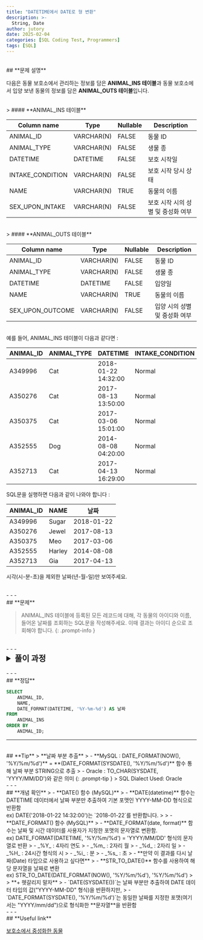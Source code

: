 ```yaml
---
title: "DATETIME에서 DATE로 형 변환"
description: >-  
  String, Date
author: jutory
date: 2025-02-04
categories: [SQL Coding Test, Programmers]  
tags: [SQL]  
---
```

<br>
## **문제 설명**

다음은 동물 보호소에서 관리하는 정보를 담은 **ANIMAL_INS 테이블**과 동물 보호소에서 입양 보낸 동물의 정보를 담은 **ANIMAL_OUTS 테이블**입니다.

<br>
> #### **ANIMAL_INS 테이블**

| Column name      | Type         | Nullable | Description                 |
|------------------|--------------|----------|-----------------------------|
| ANIMAL_ID        | VARCHAR(N)   | FALSE    | 동물 ID                     |
| ANIMAL_TYPE      | VARCHAR(N)   | FALSE    | 생물 종                     |
| DATETIME         | DATETIME     | FALSE    | 보호 시작일                 |
| INTAKE_CONDITION | VARCHAR(N)   | FALSE    | 보호 시작 당시 상태         |
| NAME             | VARCHAR(N)   | TRUE     | 동물의 이름                 |
| SEX_UPON_INTAKE  | VARCHAR(N)   | FALSE    | 보호 시작 시의 성별 및 중성화 여부 |

<br>
> #### **ANIMAL_OUTS 테이블**

| Column name      | Type         | Nullable | Description                 |
|------------------|--------------|----------|-----------------------------|
| ANIMAL_ID        | VARCHAR(N)   | FALSE    | 동물 ID                     |
| ANIMAL_TYPE      | VARCHAR(N)   | FALSE    | 생물 종                     |
| DATETIME         | DATETIME     | FALSE    | 입양일                      |
| NAME             | VARCHAR(N)   | TRUE     | 동물의 이름                 |
| SEX_UPON_OUTCOME | VARCHAR(N)   | FALSE    | 입양 시의 성별 및 중성화 여부 |

<br>
예를 들어, ANIMAL_INS 테이블이 다음과 같다면 :

| ANIMAL_ID | ANIMAL_TYPE | DATETIME             | INTAKE_CONDITION | NAME   | SEX_UPON_INTAKE |
|-----------|-------------|----------------------|------------------|--------|-----------------|
| A349996   | Cat         | 2018-01-22 14:32:00  | Normal           | Sugar  | Neutered Male   |
| A350276   | Cat         | 2017-08-13 13:50:00  | Normal           | Jewel  | Spayed Female   |
| A350375   | Cat         | 2017-03-06 15:01:00  | Normal           | Meo    | Neutered Male   |
| A352555   | Dog         | 2014-08-08 04:20:00  | Normal           | Harley | Spayed Female   |
| A352713   | Cat         | 2017-04-13 16:29:00  | Normal           | Gia    | Spayed Female   |

SQL문을 실행하면 다음과 같이 나와야 합니다 :

| ANIMAL_ID | NAME   | 날짜       |
|-----------|--------|------------|
| A349996   | Sugar  | 2018-01-22 |
| A350276   | Jewel  | 2017-08-13 |
| A350375   | Meo    | 2017-03-06 |
| A352555   | Harley | 2014-08-08 |
| A352713   | Gia    | 2017-04-13 |

시각(시-분-초)을 제외한 날짜(년-월-일)만 보여주세요.

<br>
- - -
<br>
## **문제**

> ANIMAL_INS 테이블에 등록된 모든 레코드에 대해, 각 동물의 아이디와 이름, 들어온 날짜를 조회하는 SQL문을 작성해주세요. 이때 결과는 아이디 순으로 조회해야 합니다.
{: .prompt-info }

<br>
- - -
<br>
<details>
  <summary style="font-size: 1.5em; font-weight: bold;">풀이 과정</summary>
<div markdown="1">

1. **날짜 부분 추출**  
   - DATETIME 컬럼은 날짜와 시간이 모두 포함되어 있으므로, 날짜 부분만 출력하기 위해 날짜 함수를 사용
      - MySQL에서는 `DATE(DATETIME)` 함수를 사용하여 DATETIME 컬럼에서 날짜 부분만 추출
      - Oracle에서는 `TO_CHAR(DATETIME, 'YYYY-MM-DD')` 함수 사용

**날짜 부분 추출**  
   - DATETIME 컬럼은 날짜와 시간이 함께 포함되어 있으므로, 시각(시분초)을 제외한 날짜(년-월-일)만 출력해야 합니다.  
   - MySQL에서는 `DATE_FORMAT()` 함수를 사용하여 DATETIME 값을 원하는 형식의 문자열("YYYY-MM-DD")로 변환할 수 있습니다.
     - 예: `DATE_FORMAT(`DATETIME`, '%Y-%m-%d')`는 DATETIME 값에서 연도, 월, 일을 추출하여 "YYYY-MM-DD" 형식의 문자열을 반환합니다.

2. **결과 정렬**  
   - 정렬 기준에 따라 **ORDER BY**로 결과 정렬
     -  매출액을 기준으로 내림차순 정렬하고, 매출액이 같은 경우 **상품 코드를 기준으로 오름차순** 정렬
  
3. **최종 출력**  
   - SELECT 절에서 **동물의 아이디(`ANIMAL_ID`)**, **이름(`NAME`)**, 그리고 **날짜(`날짜`)**를 조회합니다.

* **_교훈_**
   - DATE() 함수는 날짜만 추출하지만, 출력 환경에 따라 기본 시간 분 초(00:00:00) 까지 붙어서 틀렸었다. <br> DATE_FORMAT() 함수는 결과를 정확히 'YYYY-MM-DD' 형식의 문자열로 만들어 줌..... 데이트 형식으로 맞춰야한다면 STR_TO_DATE(DATE_FORMAT(DATETIME, '%Y-%m-%d'), '%Y-%m-%d') <--요거 사용해야한다. 중요한 정보를 알았다. 굿..
</div>
</details>

<br>
- - -
<br>
## **정답**

```sql
SELECT 
    ANIMAL_ID,
    NAME,
    DATE_FORMAT(DATETIME, '%Y-%m-%d') AS 날짜
FROM 
    ANIMAL_INS
ORDER BY 
    ANIMAL_ID;
```

- - -
<br>
## **Tip**
> **날짜 부분 추출**  
>    - **MySQL : DATE_FORMAT(NOW(), '%Y/%m/%d')** = **(DATE_FORMAT(SYSDATE(), '%Y/%m/%d')** 함수 통해 날짜 부분 STRING으로 추출
>    - Oracle : TO_CHAR(SYSDATE, 'YYYY/MM/DD')와 같은 의미
{: .prompt-tip }
> SQL Dialect Used: Oracle

<br>
- - -
<br>
## **개념 확인**
> - **DATE() 함수 (MySQL)**
>    - **DATE(datetime)** 함수는 DATETIME 데이터에서 날짜 부분만 추출하여 기본 포맷인 YYYY-MM-DD 형식으로 반환함 <br> ex) DATE('2018-01-22 14:32:00')는 `2018-01-22`를 반환합니다.
>
> - **DATE_FORMAT() 함수 (MySQL)**
>    - **DATE_FORMAT(date, format)** 함수는 날짜 및 시간 데이터를 사용자가 지정한 포맷의 문자열로 변환함. <br> ex) DATE_FORMAT(DATETIME, '%Y/%m/%d') = 'YYYY/MM/DD' 형식의 문자열로 반환
>        - _%Y_ : 4자리 연도
>        - _%m_ : 2자리 월
>        - _%d_ : 2자리 일
>        - _%H_ : 24시간 형식의 시
>        - _%i_ : 분
>        - _%s_ : 초
> - **만약 이 결과를 다시 날짜(Date) 타입으로 사용하고 싶다면**
>    - **STR_TO_DATE()** 함수를 사용하여 해당 문자열을 날짜로 변환 <br> ex) STR_TO_DATE(DATE_FORMAT(NOW(), '%Y/%m/%d'), '%Y/%m/%d')
>
> **+ 헷갈리지 말자**
> - `DATE(SYSDATE())`는 날짜 부분만 추출하여 DATE 데이터 타입의 값("YYYY-MM-DD" 형식)을 반환하지만,
> - `DATE_FORMAT(SYSDATE(), '%Y/%m/%d')`는 동일한 날짜를 지정한 포맷(여기서는 "YYYY/mm/dd")으로 형식화한 **문자열**을 반환함
<br>
- - -
<br>
## **Useful link**

[보호소에서 중성화한 동물](https://school.programmers.co.kr/learn/courses/30/lessons/59045)